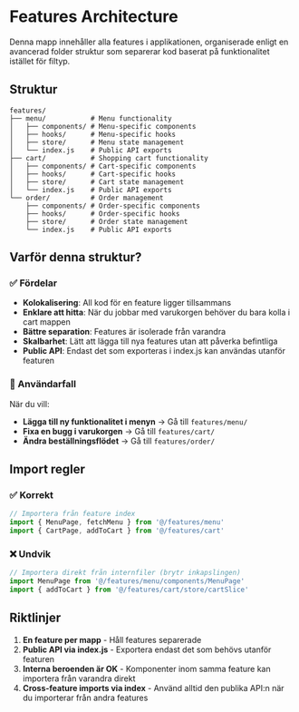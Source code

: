 # Features Architecture

Denna mapp innehåller alla features i applikationen, organiserade enligt en avancerad folder struktur som separerar kod baserat på funktionalitet istället för filtyp.

## Struktur

```
features/
├── menu/           # Menu functionality
│   ├── components/ # Menu-specific components
│   ├── hooks/      # Menu-specific hooks
│   ├── store/      # Menu state management
│   └── index.js    # Public API exports
├── cart/           # Shopping cart functionality
│   ├── components/ # Cart-specific components
│   ├── hooks/      # Cart-specific hooks
│   ├── store/      # Cart state management
│   └── index.js    # Public API exports
└── order/          # Order management
    ├── components/ # Order-specific components
    ├── hooks/      # Order-specific hooks
    ├── store/      # Order state management
    └── index.js    # Public API exports
```

## Varför denna struktur?

### ✅ Fördelar
- **Kolokalisering**: All kod för en feature ligger tillsammans
- **Enklare att hitta**: När du jobbar med varukorgen behöver du bara kolla i cart mappen
- **Bättre separation**: Features är isolerade från varandra
- **Skalbarhet**: Lätt att lägga till nya features utan att påverka befintliga
- **Public API**: Endast det som exporteras i index.js kan användas utanför featuren

### 🎯 Användarfall
När du vill:
- **Lägga till ny funktionalitet i menyn** → Gå till `features/menu/`
- **Fixa en bugg i varukorgen** → Gå till `features/cart/`
- **Ändra beställningsflödet** → Gå till `features/order/`

## Import regler

### ✅ Korrekt
```javascript
// Importera från feature index
import { MenuPage, fetchMenu } from '@/features/menu'
import { CartPage, addToCart } from '@/features/cart'
```

### ❌ Undvik
```javascript
// Importera direkt från internfiler (brytr inkapslingen)
import MenuPage from '@/features/menu/components/MenuPage'
import { addToCart } from '@/features/cart/store/cartSlice'
```

## Riktlinjer

1. **En feature per mapp** - Håll features separerade
2. **Public API via index.js** - Exportera endast det som behövs utanför featuren  
3. **Interna beroenden är OK** - Komponenter inom samma feature kan importera från varandra direkt
4. **Cross-feature imports via index** - Använd alltid den publika API:n när du importerar från andra features 